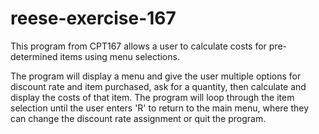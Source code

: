 # reese-exercise-167

This program from CPT167 allows a user to calculate costs for pre-determined items using menu selections.

The program will display a menu and give the user multiple options for discount rate and item purchased, 
ask for a quantity, then calculate and display the costs of that item. The program will loop through the
item selection until the user enters 'R' to return to the main menu, where they can change the discount
rate assignment or quit the program.
